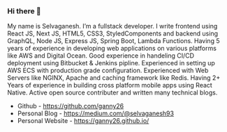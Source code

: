 ### Hi there 👋

<!--
**ganny26/ganny26** is a ✨ _special_ ✨ repository because its `README.md` (this file) appears on your GitHub profile.

Here are some ideas to get you started:

- 🔭 I’m currently working on ...
- 🌱 I’m currently learning ...
- 👯 I’m looking to collaborate on ...
- 🤔 I’m looking for help with ...
- 💬 Ask me about ...
- 📫 How to reach me: ...
- 😄 Pronouns: ...
- ⚡ Fun fact: ...
-->

My name is Selvaganesh. I’m a fullstack developer. I write frontend using React JS, Next JS, HTML5, CSS3, StyledComponents and backend using GraphQL, Node JS, Express JS, Spring Boot, Lambda Functions. Having 5 years of experience in developing web applications on various platforms like AWS and Digital Ocean. Good experience in handeling CI/CD deployment using Bitbucket & Jenkins pipline. Experienced in setting up AWS ECS with production grade configuration. Experienced with Web Servers like NGINX, Apache and caching framework like Redis. Having 2+ Years of experience in building cross platform mobile apps using React Native. Active open source contributer and written many technical blogs.

 - Github - https://github.com/ganny26
 - Personal Blog - https://medium.com/@selvaganesh93
 - Personal Website - https://ganny26.github.io/
